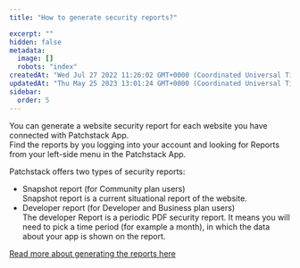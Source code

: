 ```yaml
---
title: "How to generate security reports?"

excerpt: ""
hidden: false
metadata: 
  image: []
  robots: "index"
createdAt: "Wed Jul 27 2022 11:26:02 GMT+0000 (Coordinated Universal Time)"
updatedAt: "Thu May 25 2023 13:01:24 GMT+0000 (Coordinated Universal Time)"
sidebar:
  order: 5
---
```

You can generate a website security report for each website you have connected with Patchstack App.  
Find the reports by you logging into your account and looking for Reports from your left-side menu in the Patchstack App.

Patchstack offers two types of security reports:

- Snapshot report (for Community plan users)  
  Snapshot report is a current situational report of the website.
- Developer report (for Developer and Business plan users)  
  The developer Report is a periodic PDF security report. It means you will need to pick a time period (for example a month), in which the data about your app is shown on the report.

[Read more about generating the reports here](https://docs.patchstack.com/docs/generating-reports)
